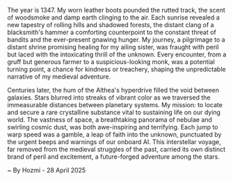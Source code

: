 
The year is 1347.  My worn leather boots pounded the rutted track, the scent of woodsmoke and damp earth clinging to the air.  Each sunrise revealed a new tapestry of rolling hills and shadowed forests, the distant clang of a blacksmith's hammer a comforting counterpoint to the constant threat of bandits and the ever-present gnawing hunger.  My journey, a pilgrimage to a distant shrine promising healing for my ailing sister, was fraught with peril but laced with the intoxicating thrill of the unknown.  Every encounter, from a gruff but generous farmer to a suspicious-looking monk, was a potential turning point, a chance for kindness or treachery, shaping the unpredictable narrative of my medieval adventure.

Centuries later, the hum of the Althea's hyperdrive filled the void between galaxies.  Stars blurred into streaks of vibrant color as we traversed the immeasurable distances between planetary systems. My mission: to locate and secure a rare crystalline substance vital to sustaining life on our dying world.  The vastness of space, a breathtaking panorama of nebulae and swirling cosmic dust, was both awe-inspiring and terrifying.  Each jump to warp speed was a gamble, a leap of faith into the unknown, punctuated by the urgent beeps and warnings of our onboard AI. This interstellar voyage, far removed from the medieval struggles of the past, carried its own distinct brand of peril and excitement, a future-forged adventure among the stars.

~ By Hozmi - 28 April 2025
